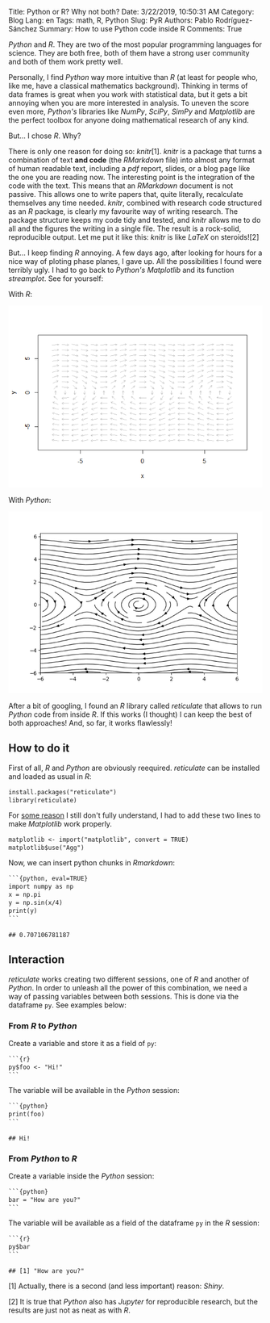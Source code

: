 Title: Python or R? Why not both?
Date: 3/22/2019, 10:50:31 AM
Category: Blog
Lang: en
Tags: math, R, Python
Slug: PyR
Authors: Pablo Rodríguez-Sánchez
Summary: How to use Python code inside R
Comments: True

<script src='https://cdnjs.cloudflare.com/ajax/libs/mathjax/2.7.5/MathJax.js?config=TeX-MML-AM_CHTML' async></script>

*Python* and *R*. They are two of the most popular programming languages
for science. They are both free, both of them have a strong user
community and both of them work pretty well.

Personally, I find *Python* way more intuitive than *R* (at least for
people who, like me, have a classical mathematics background). Thinking
in terms of data frames is great when you work with statistical data,
but it gets a bit annoying when you are more interested in analysis. To
uneven the score even more, *Python's* libraries like *NumPy*, *SciPy*,
*SimPy* and *Matplotlib* are the perfect toolbox for anyone doing
mathematical research of any kind.

But... I chose *R*. Why?

There is only one reason for doing so: *knitr*[1]. *knitr* is a package
that turns a combination of text **and code** (the *RMarkdown* file)
into almost any format of human readable text, including a *pdf* report,
slides, or a blog page like the one you are reading now. The interesting
point is the integration of the code with the text. This means that an
*RMarkdown* document is not passive. This allows one to write papers
that, quite literally, recalculate themselves any time needed. *knitr*,
combined with research code structured as an *R* package, is clearly my
favourite way of writing research. The package structure keeps my code
tidy and tested, and *knitr* allows me to do all and the figures the
writing in a single file. The result is a rock-solid, reproducible
output. Let me put it like this: *knitr* is like *LaTeX* on steroids![2]

But... I keep finding *R* annoying. A few days ago, after looking for
hours for a nice way of ploting phase planes, I gave up. All the
possibilities I found were terribly ugly. I had to go back to *Python's*
*Matplotlib* and its function *streamplot*. See for yourself:

With *R*:

![](images/2019-03/phase-plot-1.png)

With *Python*:

![](images/2019-03/phase-plotPy-1.png)

After a bit of googling, I found an *R* library called *reticulate* that
allows to run *Python* code from inside *R*. If this works (I thought) I
can keep the best of both approaches! And, so far, it works flawlessly!

How to do it
------------

First of all, *R* and *Python* are obviously reequired. *reticulate* can
be installed and loaded as usual in *R*:

    install.packages("reticulate")
    library(reticulate)

For [some
reason](https://community.rstudio.com/t/matplotlib-inline-plots-with-reticulate-on-rstudio-server/16357)
I still don't fully understand, I had to add these two lines to make
*Matplotlib* work properly.

    matplotlib <- import("matplotlib", convert = TRUE)
    matplotlib$use("Agg")

Now, we can insert python chunks in *Rmarkdown*:

    ```{python, eval=TRUE}
    import numpy as np
    x = np.pi
    y = np.sin(x/4)
    print(y)
    ```

    ## 0.707106781187

Interaction
-----------

*reticulate* works creating two different sessions, one of *R* and
another of *Python*. In order to unleash all the power of this
combination, we need a way of passing variables between both sessions.
This is done via the dataframe `py`. See examples below:

### From *R* to *Python*

Create a variable and store it as a field of `py`:

    ```{r}
    py$foo <- "Hi!"
    ```

The variable will be available in the *Python* session:

    ```{python}
    print(foo)
    ```

    ## Hi!

### From *Python* to *R*

Create a variable inside the *Python* session:

    ```{python}
    bar = "How are you?"
    ```

The variable will be available as a field of the dataframe `py` in the
*R* session:

    ```{r}
    py$bar
    ```

    ## [1] "How are you?"

[1] Actually, there is a second (and less important) reason: *Shiny*.

[2] It is true that *Python* also has *Jupyter* for reproducible
research, but the results are just not as neat as with *R*.
